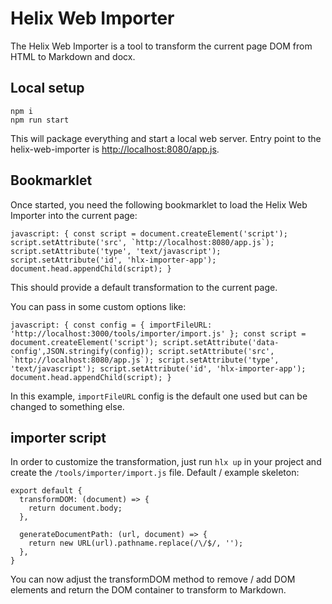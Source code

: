 # Helix Web Importer

The Helix Web Importer is a tool to transform the current page DOM from HTML to Markdown and docx.

## Local setup

```
npm i
npm run start
```

This will package everything and start a local web server. Entry point to the helix-web-importer is [http://localhost:8080/app.js]().

## Bookmarklet

Once started, you need the following bookmarklet to load the Helix Web Importer into the current page:

```
javascript: { const script = document.createElement('script'); script.setAttribute('src', `http://localhost:8080/app.js`); script.setAttribute('type', 'text/javascript'); script.setAttribute('id', 'hlx-importer-app'); document.head.appendChild(script); }
```

This should provide a default transformation to the current page.

You can pass in some custom options like:

```
javascript: { const config = { importFileURL: 'http://localhost:3000/tools/importer/import.js' }; const script = document.createElement('script'); script.setAttribute('data-config',JSON.stringify(config)); script.setAttribute('src', `http://localhost:8080/app.js`); script.setAttribute('type', 'text/javascript'); script.setAttribute('id', 'hlx-importer-app'); document.head.appendChild(script); }
```

In this example, `importFileURL` config is the default one used but can be changed to something else.

## importer script

In order to customize the transformation, just run `hlx up` in your project and create the `/tools/importer/import.js` file. Default / example skeleton:

```
export default {
  transformDOM: (document) => {
    return document.body;
  },

  generateDocumentPath: (url, document) => {
    return new URL(url).pathname.replace(/\/$/, '');
  },
}
```

You can now adjust the transformDOM method to remove / add DOM elements and return the DOM container to transform to Markdown.